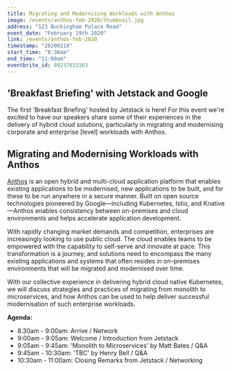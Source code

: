 ```yaml
---
title: Migrating and Modernising Workloads with Anthos
image: /events/anthos-feb-2020/thumbnail.jpg
address: "123 Buckingham Palace Road"
event_date: "February 19th 2020"
link: /events/anthos-feb-2020
timestamp: "20200219"
start_time: "8:30am"
end_time: "11:00am"
eventbrite_id: 89237633163
---
```


## 'Breakfast Briefing' with Jetstack and Google

The first 'Breakfast Briefing' hosted by Jetstack is here! For this event we're excited to have our speakers share some of their experiences in the delivery of hybrid cloud solutions, particularly in migrating and modernising corporate and enterprise [level] workloads with Anthos.

## Migrating and Modernising Workloads with Anthos

[Anthos](https://cloud.google.com/anthos/) is an open hybrid and multi-cloud application platform that enables existing applications to be modernised, new applications to be built, and for these to be run anywhere in a secure manner. Built on open source technologies pioneered by Google—including Kubernetes, Istio, and Knative—Anthos enables consistency between on-premises and cloud environments and helps accelerate application development.

With rapidly changing market demands and competition, enterprises are increasingly looking to use public cloud. The cloud enables teams to be empowered with the capability to self-serve and innovate at pace. This transformation is a journey, and solutions need to encompass the many existing applications and systems that often resides in on-premises environments that will be migrated and modernised over time. 

With our collective experience in delivering hybrid cloud native Kubernetes, we will discuss strategies and practices of migrating from monolith to microservices, and how Anthos can be used to help deliver successful modernisation of such enterprise workloads. 

**Agenda:**

* 8.30am - 9:00am: Arrive / Network
* 9:00am - 9:05am: Welcome / Introduction from Jetstack
* 9:05am - 9:45am: 'Monolith to Microservices' by Matt Bates / Q&A
* 9:45am - 10:30am: 'TBC' by Henry Bell / Q&A
* 10:30am - 11:00am: Closing Remarks from Jetstack / Networking
